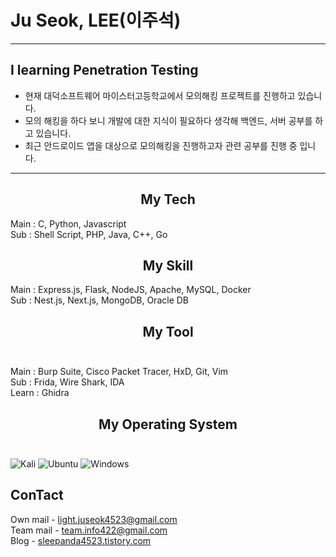 # Ju Seok, LEE(이주석)
-------------------------   
## I learning Penetration Testing
+ 현재 대덕소프트웨어 마이스터고등학교에서 모의해킹 프로젝트를 진행하고 있습니다. 
+ 모의 해킹을 하다 보니 개발에 대한 지식이 필요하다 생각해 백엔드, 서버 공부를 하고 있습니다.
+ 최근 안드로이드 앱을 대상으로 모의해킹을 진행하고자 관련 공부를 진행 중 입니다.
-------------------------   
## <center> My Tech </center>

Main : C, Python, Javascript  
Sub : Shell Script, PHP, Java, C++, Go

## <center> My Skill </center>  
Main : Express.js, Flask, NodeJS, Apache, MySQL, Docker  
Sub : Nest.js, Next.js, MongoDB, Oracle DB 
 
## <center> My Tool </center> <br>
Main : Burp Suite, Cisco Packet Tracer, HxD, Git, Vim       
Sub : Frida, Wire Shark, IDA   
Learn : Ghidra

## <center> My Operating System </center> <br>
![Kali](https://img.shields.io/badge/Kali-268BEE?style=for-the-badge&logo=kalilinux&logoColor=white)
![Ubuntu](https://img.shields.io/badge/Ubuntu-E95420?style=for-the-badge&logo=ubuntu&logoColor=white)
![Windows](https://img.shields.io/badge/Windows-0078D6?style=for-the-badge&logo=windows&logoColor=white)

## ConTact  <br>
Own mail - [light.juseok4523@gmail.com](light.juseok4523@gmail.com)  
Team mail - [team.info422@gmail.com](team.info422@gmail.com)    
Blog - [sleepanda4523.tistory.com](https://sleepanda4523.tistory.com/)
